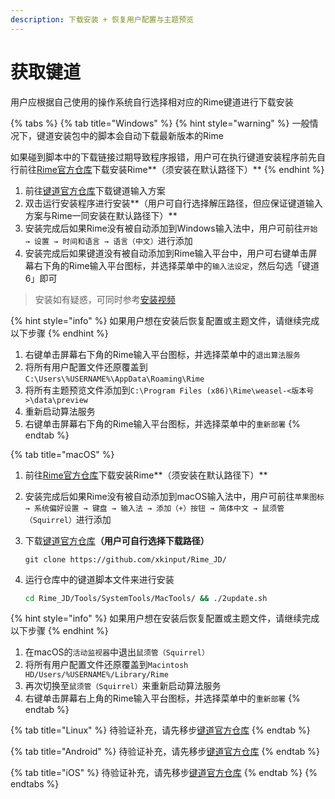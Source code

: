 ```yaml
---
description: 下载安装 + 恢复用户配置与主题预览
---
```


# 获取键道

用户应根据自己使用的操作系统自行选择相对应的Rime键道进行下载安装

{% tabs %}
{% tab title="Windows" %}
{% hint style="warning" %}
一般情况下，键道安装包中的脚本会自动下载最新版本的Rime

如果碰到脚本中的下载链接过期导致程序报错，用户可在执行键道安装程序前先自行前往[Rime官方仓库](https://github.com/rime/weasel/releases/latest)下载安装Rime**（须安装在默认路径下）**
{% endhint %}

1. 前往[键道官方仓库](https://github.com/xkinput/Rime\_JD)下载键道输入方案
2. 双击运行安装程序进行安装**（用户可自行选择解压路径，但应保证键道输入方案与Rime一同安装在默认路径下）**
3. 安装完成后如果Rime没有被自动添加到Windows输入法中，用户可前往`开始 → 设置 → 时间和语言 → 语言（中文）`进行添加
4. 安装完成后如果键道没有被自动添加到Rime输入平台中，用户可右键单击屏幕右下角的Rime输入平台图标，并选择菜单中的`输入法设定`，然后勾选「键道6」即可

> 安装如有疑惑，可同时参考[安装视频](https://www.bilibili.com/video/av53185153)

{% hint style="info" %}
如果用户想在安装后恢复配置或主题文件，请继续完成以下步骤
{% endhint %}

1. 右键单击屏幕右下角的Rime输入平台图标，并选择菜单中的`退出算法服务`
2. 将所有用户配置文件还原覆盖到`C:\Users\%USERNAME%\AppData\Roaming\Rime`
3. 将所有主题预览文件添加到`C:\Program Files (x86)\Rime\weasel-<版本号>\data\preview`
4. 重新启动算法服务
5. 右键单击屏幕右下角的Rime输入平台图标，并选择菜单中的`重新部署`
{% endtab %}

{% tab title="macOS" %}
1. 前往[Rime官方仓库](https://github.com/rime/squirrel/releases/latest)下载安装Rime**（须安装在默认路径下）**
2. 安装完成后如果Rime没有被自动添加到macOS输入法中，用户可前往`苹果图标 → 系统偏好设置 → 键盘 → 输入法 → 添加（+）按钮 → 简体中文 → 鼠须管（Squirrel）`进行添加
3.  下载[键道官方仓库](https://github.com/xkinput/Rime\_JD)**（用户可自行选择下载路径）**

    ```git
    git clone https://github.com/xkinput/Rime_JD/
    ```
4.  运行仓库中的键道脚本文件来进行安装

    ```bash
    cd Rime_JD/Tools/SystemTools/MacTools/ && ./2update.sh
    ```

{% hint style="info" %}
如果用户想在安装后恢复配置或主题文件，请继续完成以下步骤
{% endhint %}

1. 在macOS的`活动监视器`中退出`鼠须管（Squirrel）`
2. 将所有用户配置文件还原覆盖到`Macintosh HD/Users/%USERNAME%/Library/Rime`
3. 再次切换至`鼠须管（Squirrel）`来重新启动算法服务
4. 右键单击屏幕右上角的Rime输入平台图标，并选择菜单中的`重新部署`
{% endtab %}

{% tab title="Linux" %}
待验证补充，请先移步[键道官方仓库](https://github.com/xkinput/Rime\_JD)
{% endtab %}

{% tab title="Android" %}
待验证补充，请先移步[键道官方仓库](https://github.com/xkinput/Rime\_JD)
{% endtab %}

{% tab title="iOS" %}
待验证补充，请先移步[键道官方仓库](https://github.com/xkinput/Rime\_JD)
{% endtab %}
{% endtabs %}
